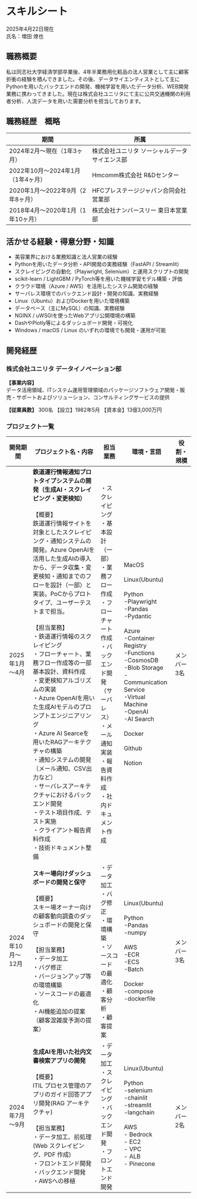 # スキルシート

2025年4月22日現在  
氏名：増田 燎也

## 職務概要

私は同志社大学経済学部卒業後、4年半業務用化粧品の法人営業として主に顧客折衝の経験を積んできました。その後、データサイエンティストとして主にPythonを用いたバックエンドの開発、機械学習を用いたデータ分析、WEB開発業務に携わってきました。現在は株式会社ユニリタにて主に公共交通機関の利用者分析、人流データを用いた需要分析を担当しております。

## 職務経歴　概略

| 期間 | 所属 |
|------|------|
| 2024年2月～現在（1年3ヶ月） | 株式会社ユニリタ ソーシャルデータサイエンス部 |
| 2022年10月～2024年1月（1年4ヶ月） | Hmcomm株式会社 R&Dセンター |
| 2020年1月～2022年9月（2年8ヶ月） | HFCプレステージジャパン合同会社 営業部 |
| 2018年4月～2020年1月（1年10ヶ月） | 株式会社ナンバースリー 東日本営業部 |

## 活かせる経験・得意分野・知識

- 美容業界における業務知識と法人営業の経験
- Pythonを用いたデータ分析・API開発の実務経験（FastAPI / Streamlit）
- スクレイピングの自動化（Playwright, Selenium）と運用スクリプトの開発
- scikit-learn / LightGBM / PyTorch等を用いた機械学習モデル構築・評価
- クラウド環境（Azure / AWS）を活用したシステム開発の経験
- サーバレス環境でのバックエンド設計・開発の知識、実務経験
- Linux（Ubuntu）およびDockerを用いた環境構築
- データベース（主にMySQL）の知識、実務経験
- NGINX / uWSGIを使ったWebアプリ公開環境の構築
- DashやPlotly等によるダッシュボード開発・可視化
- Windows / macOS / Linux のいずれの環境でも開発・運用が可能

## 開発経歴

### 株式会社ユニリタ データイノベーション部

**【事業内容】**  
データ活用領域、ITシステム運用管理領域のパッケージソフトウェア開発・販売・サポートおよびソリューション、コンサルティングサービスの提供

**【従業員数】** 300名 【設立】1982年5月 【資本金】13億3,000万円

### プロジェクト一覧

| 開発期間 | プロジェクト名・内容 | 担当業務 | 環境・言語 | 役割・規模 |
|----------|---------------------|----------|------------|------------|
| 2025年1月～4月 | **鉄道運行情報通知プロトタイプシステムの開発（生成AI・スクレイピング・変更検知）**<br><br>【概要】<br>鉄道運行情報サイトを対象としたスクレイピング・通知システムの開発。Azure OpenAIを活用した生成AIの導入から、データ収集・変更検知・通知までのフローを設計（一部）と実装。PoCからプロトタイプ、ユーザーテストまで担当。<br><br>【担当業務】<br>・鉄道運行情報のスクレイピング<br>・フローチャート、業務フロー作成等の一部基本設計、資料作成<br>・変更検知アルゴリズムの実装<br>・Azure OpenAIを用いた生成AIモデルのプロンプトエンジニアリング<br>・Azure AI Searceを用いたRAGアーキテクチャの構築<br>・通知システムの開発（メール通知、CSV出力など）<br>・サーバレスアーキテクチャにおけるバックエンド開発<br>・テスト項目作成、テスト実施<br>・クライアント報告資料作成<br>・技術ドキュメント整備 | ・スクレイピング<br>・基本設計（一部）<br>・業務フロー作成<br>・フローチャート作成<br>・バックエンド開発（サーバレス）<br>・メール通知実装<br>・報告資料作成<br>・社内ドキュメント作成 | MacOS<br><br>Linux(Ubuntu)<br><br>Python<br>-Playwright<br>-Pandas<br>-Pydantic<br><br>Azure<br>-Container Registry<br>-Functions<br>-CosmosDB<br>-Blob Storage<br>-Communication Service<br>-Virtual Machine<br>-OpenAI<br>-AI Search<br><br>Docker<br><br>Github<br><br>Notion | メンバー<br>3名 |
| 2024年10月～12月 | **スキー場向けダッシュボードの開発と保守**<br><br>【概要】<br>スキー場オーナー向けの顧客動向調査のダッシュボードの開発と保守<br><br>【担当業務】<br>・データ加工<br>・バグ修正<br>・バージョンアップ等の環境構築<br>・ソースコードの最適化<br>・AI機能追加の提案（顧客混雑度予測の提案） | ・データ加工<br>・バグ修正<br>・環境構築<br>・ソースコードの最適化<br>・顧客分析<br>・顧客提案 | Linux(Ubuntu)<br><br>Python<br>-Pandas<br>-numpy<br><br>AWS<br>-ECR<br>-ECS<br>-Batch<br><br>Docker<br>-compose<br>-dockerfile | メンバー<br>3名 |
| 2024年7月～9月 | **生成AIを用いた社内文書検索アプリの開発**<br><br>【概要】<br>ITIL プロセス管理のアプリのガイド回答アプリ開発(RAG アーキテクチャ)<br><br>【担当業務】<br>・データ加工、前処理(Web スクレイピング、PDF 作成)<br>・フロントエンド開発<br>・バックエンド開発<br>・AWSへの移植 | ・データ加工<br>・スクレイピング<br>・バックエンド開発<br>・フロントエンド開発 | Linux(Ubuntu)<br><br>Python<br>-selenium<br>-chainlit<br>-streamlit<br>-langchain<br><br>AWS<br>- Bedrock<br>- EC2<br>- VPC<br>- ALB<br>- Pinecone | メンバー<br>2名 | 